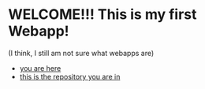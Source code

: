 # WELCOME!!!   This is my first Webapp!
(I think, I still am not sure what webapps are)

- [you are here](https://github.com/ChocolateThundA/Babys-First-Repository/blob/master/markdown01.md)
- [this is the repository you are in](https://github.com/ChocolateThundA/Babys-First-Repository)






